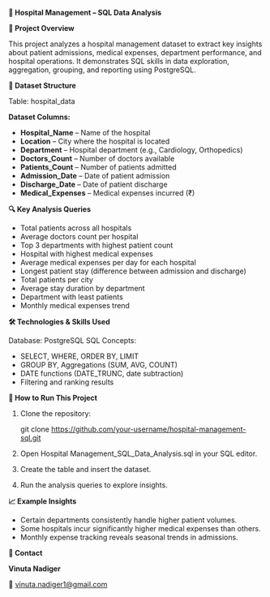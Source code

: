 **🏥 Hospital Management – SQL Data Analysis**

**📌 Project Overview**

This project analyzes a hospital management dataset to extract key insights about patient admissions, medical expenses, department performance, and hospital operations.
It demonstrates SQL skills in data exploration, aggregation, grouping, and reporting using PostgreSQL.

**📂 Dataset Structure**

Table: hospital_data

**Dataset Columns:**
- **Hospital_Name** – Name of the hospital  
- **Location** – City where the hospital is located  
- **Department** – Hospital department (e.g., Cardiology, Orthopedics)  
- **Doctors_Count** – Number of doctors available  
- **Patients_Count** – Number of patients admitted  
- **Admission_Date** – Date of patient admission  
- **Discharge_Date** – Date of patient discharge  
- **Medical_Expenses** – Medical expenses incurred (₹) 

**🔍 Key Analysis Queries**

- Total patients across all hospitals
- Average doctors count per hospital
- Top 3 departments with highest patient count
- Hospital with highest medical expenses
- Average medical expenses per day for each hospital
- Longest patient stay (difference between admission and discharge)
- Total patients per city
- Average stay duration by department
- Department with least patients
- Monthly medical expenses trend

**🛠 Technologies & Skills Used**

Database: PostgreSQL
SQL Concepts:
- SELECT, WHERE, ORDER BY, LIMIT
- GROUP BY, Aggregations (SUM, AVG, COUNT)
- DATE functions (DATE_TRUNC, date subtraction)
- Filtering and ranking results

**📜 How to Run This Project**

1. Clone the repository:

   git clone https://github.com/your-username/hospital-management-sql.git

2. Open Hospital Management_SQL_Data_Analysis.sql in your SQL editor.
3. Create the table and insert the dataset.
4. Run the analysis queries to explore insights.

**📈 Example Insights**

- Certain departments consistently handle higher patient volumes.
- Some hospitals incur significantly higher medical expenses than others.
- Monthly expense tracking reveals seasonal trends in admissions.

**📧 Contact**

**Vinuta Nadiger**

📩 vinuta.nadiger1@gmail.com
